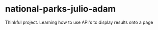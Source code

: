 # national-parks-julio-adam
  Thinkful project. Learning how to use API's to display results onto a page
